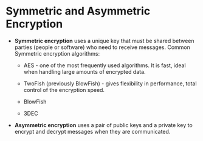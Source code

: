 # Symmetric and Asymmetric Encryption
* **Symmetric encryption** uses a unique key that must be shared between parties (people or software) who need to receive messages.
  Common Symmetric encryption algorithms:
  * AES - one of the most frequently used algorithms. It is fast, ideal when handling large amounts of encrypted data.
  * TwoFish (previously BlowFish) - gives flexibility in performance, total control of the encryption speed.


  * BlowFish
  * 3DEC 

* **Asymmetric encryption** uses a pair of public keys and a private key to encrypt and decrypt messages when they are communicated.
